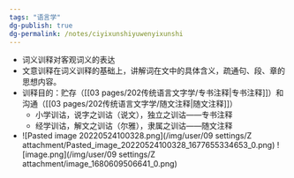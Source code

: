 ```yaml
---
tags: "语言学"
dg-publish: true
dg-permalink: /notes/ciyixunshiyuwenyixunshi
---
```

- 词义训释对客观词义的表达
- 文意训释在词义训释的基础上，讲解词在文中的具体含义，疏通句、段、章的思想内容。
- 训释目的：贮存（[[03 pages/202传统语言文字学/专书注释\|专书注释]]）和沟通（[[03 pages/202传统语言文字学/随文注释\|随文注释]]）
	- 小学训诂，说字之训诂（说文），独立之训诂——专书注释
	- 经学训诂，解文之训诂（尔雅），隶属之训诂——随文注释
- ![Pasted image 20220524100328.png](/img/user/09 settings/Z attachment/Pasted_image_20220524100328_1677655334653_0.png) 
![image.png](/img/user/09 settings/Z attachment/image_1680609506641_0.png)